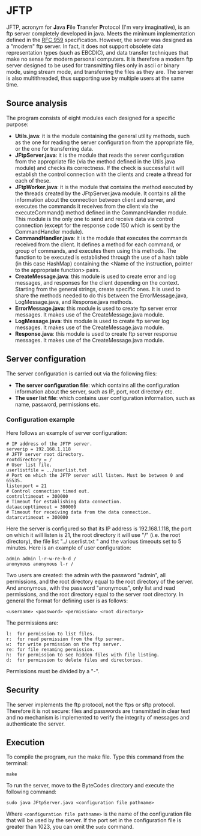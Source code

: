 # JFTP
JFTP, acronym for **J**ava **F**ile **T**ransfer **P**rotocol (I'm very imaginative), is an ftp server completely developed in java. Meets the minimum implementation defined in the [RFC 959](https://datatracker.ietf.org/doc/html/rfc959) specification. However, the server was designed as a "modern" ftp server. In fact, it does not support obsolete data representation types (such as EBCDIC), and data transfer techniques that make no sense for modern personal computers. 
It is therefore a modern ftp server designed to be used for transmitting files only in ascii or binary mode, using stream mode, and transferring the files as they are.
The server is also multithreaded, thus supporting use by multiple users at the same time.
## Source analysis
The program consists of eight modules each designed for a specific purpose:
- **Utils.java**: it is the module containing the general utility methods, such as the one for reading the server configuration from the appropriate file, or the one for transferring data.
- **JFtpServer.java**: it is the module that reads the server configuration from the appropriate file (via the method defined in the Utils.java module) and checks its correctness. If the check is successful it will establish the control connection with the clients and create a thread for each of these.
- **JFtpWorker.java**: it is the module that contains the method executed by the threads created by the JFtpServer.java module. It contains all the information about the connection between client and server, and executes the commands it receives from the client via the executeCommand() method defined in the CommandHandler module. This module is the only one to send and receive data via control connection (except for the response code 150 which is sent by the CommandHandler module).
- **CommandHandler.java**: it is the module that executes the commands received from the client. It defines a method for each command, or group of commands, and executes them using this methods. The function to be executed is established through the use of a hash table (in this case HashMap) containing the <Name of the instruction, pointer to the appropriate function> pairs.
- **CreateMessage.java**: this module is used to create error and log messages, and responses for the client depending on the context. Starting from the general strings, create specific ones. It is used to share the methods needed to do this between the ErrorMessage.java, LogMessage.java, and Response.java methods.
- **ErrorMessage.java**: this module is used to create ftp server error messages. It makes use of the CreateMessage.java module.
- **LogMessage.java**: this module is used to create ftp server log messages. It makes use of the CreateMessage.java module.
- **Response.java**: this module is used to create ftp server response messages. It makes use of the CreateMessage.java module.
## Server configuration
The server configuration is carried out via the following files:
- **The server configuration file**: which contains all the configuration information about the server, such as IP, port, root directory etc.
- **The user list file**: which contains user configuration information, such as name, password, permissions etc.
### Configuration example
Here follows an example of server configuration:
``` 
# IP address of the JFTP server.
serverip = 192.168.1.118
# JFTP server root directory.
rootdirectory = /
# User list file.
userlistfile = ../userlist.txt
# Port on which the JFTP server will listen. Must be between 0 and 65535.
listenport = 21
# Control connection timed out.
controltimeout = 300000
# Timeout for establishing data connection.
dataaccepttimeout = 300000
# Timeout for receiving data from the data connection.
datarcvtimeout = 300000
```
Here the server is configured so that its IP address is 192.168.1.118, the port on which it will listen is 21, the root directory it will use "/" (i.e. the root directory), the file list "../ userlist.txt " and the various timeouts set to 5 minutes.
Here is an example of user configuration:
```
admin admin l-r-w-re-h-d /
anonymous anonymous l-r /
```
Two users are created: the admin with the password "admin", all permissions, and the root directory equal to the root directory of the server.
And anonymous, with the password "anonymous", only list and read permissions, and the root directory equal to the server root directory.
In general the format for defining user is as follows:
```
<username> <password> <permission> <root directory>
```
The permissions are:
```
l:  for permission to list files.
r:  for read permission from the ftp server.
w:  for write permission on the ftp server.
re: for file renaming permission.
h:  for permission to see hidden files with file listing.
d:  for permission to delete files and directories.
```
Permissions must be divided by a "-".
## Security
The server implements the ftp protocol, not the ftps or sftp protocol. Therefore it is not secure: files and passwords are transmitted in clear text and no mechanism is implemented to verify the integrity of messages and authenticate the server.
## Execution
To compile the program, run the make file. Type this command from the terminal:
``` 
make
```
To run the server, move to the ByteCodes directory and execute the following command:
```
sudo java JFtpServer.java <configuration file pathname>
```
Where ```<configuration file pathname>``` is the name of the configuration file that will be used by the server. If the port set in the configuration file is greater than 1023, you can omit the ```sudo``` command.

